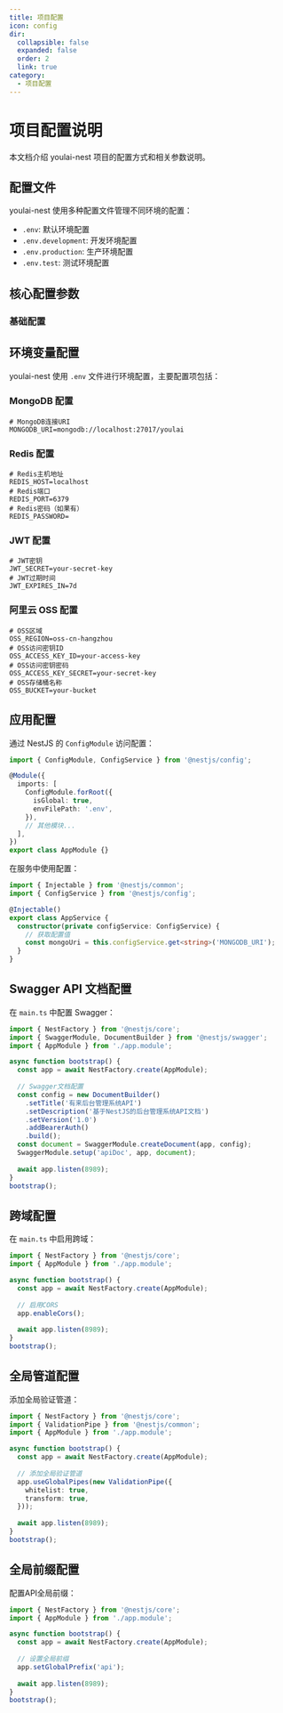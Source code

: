 ```yaml
---
title: 项目配置
icon: config
dir:
  collapsible: false
  expanded: false
  order: 2
  link: true
category:
  - 项目配置
---
```


# 项目配置说明

本文档介绍 youlai-nest 项目的配置方式和相关参数说明。

## 配置文件

youlai-nest 使用多种配置文件管理不同环境的配置：

- `.env`: 默认环境配置
- `.env.development`: 开发环境配置
- `.env.production`: 生产环境配置
- `.env.test`: 测试环境配置

## 核心配置参数

### 基础配置

## 环境变量配置

youlai-nest 使用 `.env` 文件进行环境配置，主要配置项包括：

### MongoDB 配置

```env
# MongoDB连接URI
MONGODB_URI=mongodb://localhost:27017/youlai
```

### Redis 配置

```env
# Redis主机地址
REDIS_HOST=localhost
# Redis端口
REDIS_PORT=6379
# Redis密码（如果有）
REDIS_PASSWORD=
```

### JWT 配置

```env
# JWT密钥
JWT_SECRET=your-secret-key
# JWT过期时间
JWT_EXPIRES_IN=7d
```

### 阿里云 OSS 配置

```env
# OSS区域
OSS_REGION=oss-cn-hangzhou
# OSS访问密钥ID
OSS_ACCESS_KEY_ID=your-access-key
# OSS访问密钥密码
OSS_ACCESS_KEY_SECRET=your-secret-key
# OSS存储桶名称
OSS_BUCKET=your-bucket
```

## 应用配置

通过 NestJS 的 `ConfigModule` 访问配置：

```typescript
import { ConfigModule, ConfigService } from '@nestjs/config';

@Module({
  imports: [
    ConfigModule.forRoot({
      isGlobal: true,
      envFilePath: '.env',
    }),
    // 其他模块...
  ],
})
export class AppModule {}
```

在服务中使用配置：

```typescript
import { Injectable } from '@nestjs/common';
import { ConfigService } from '@nestjs/config';

@Injectable()
export class AppService {
  constructor(private configService: ConfigService) {
    // 获取配置值
    const mongoUri = this.configService.get<string>('MONGODB_URI');
  }
}
```

## Swagger API 文档配置

在 `main.ts` 中配置 Swagger：

```typescript
import { NestFactory } from '@nestjs/core';
import { SwaggerModule, DocumentBuilder } from '@nestjs/swagger';
import { AppModule } from './app.module';

async function bootstrap() {
  const app = await NestFactory.create(AppModule);
  
  // Swagger文档配置
  const config = new DocumentBuilder()
    .setTitle('有来后台管理系统API')
    .setDescription('基于NestJS的后台管理系统API文档')
    .setVersion('1.0')
    .addBearerAuth()
    .build();
  const document = SwaggerModule.createDocument(app, config);
  SwaggerModule.setup('apiDoc', app, document);
  
  await app.listen(8989);
}
bootstrap();
```

## 跨域配置

在 `main.ts` 中启用跨域：

```typescript
import { NestFactory } from '@nestjs/core';
import { AppModule } from './app.module';

async function bootstrap() {
  const app = await NestFactory.create(AppModule);
  
  // 启用CORS
  app.enableCors();
  
  await app.listen(8989);
}
bootstrap();
```

## 全局管道配置

添加全局验证管道：

```typescript
import { NestFactory } from '@nestjs/core';
import { ValidationPipe } from '@nestjs/common';
import { AppModule } from './app.module';

async function bootstrap() {
  const app = await NestFactory.create(AppModule);
  
  // 添加全局验证管道
  app.useGlobalPipes(new ValidationPipe({
    whitelist: true,
    transform: true,
  }));
  
  await app.listen(8989);
}
bootstrap();
```

## 全局前缀配置

配置API全局前缀：

```typescript
import { NestFactory } from '@nestjs/core';
import { AppModule } from './app.module';

async function bootstrap() {
  const app = await NestFactory.create(AppModule);
  
  // 设置全局前缀
  app.setGlobalPrefix('api');
  
  await app.listen(8989);
}
bootstrap();
``` 